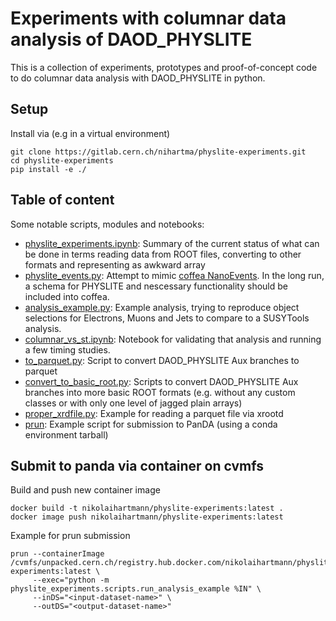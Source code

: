 # Experiments with columnar data analysis of DAOD_PHYSLITE

This is a collection of experiments, prototypes and proof-of-concept code to do columnar data analysis with DAOD_PHYSLITE in python.

## Setup
Install via (e.g in a virtual environment)

```
git clone https://gitlab.cern.ch/nihartma/physlite-experiments.git
cd physlite-experiments
pip install -e ./
```

## Table of content

Some notable scripts, modules and notebooks:

* [physlite_experiments.ipynb](notebooks/physlite_experiments.ipynb): Summary of the current status of what can be done in terms reading data from ROOT files, converting to other formats and representing as awkward array
* [physlite_events.py](physlite_experiments/physlite_events.py): Attempt to mimic [coffea NanoEvents](https://github.com/CoffeaTeam/coffea/tree/master/coffea/nanoevents). In the long run, a schema for PHYSLITE and nescessary functionality should be included into coffea.
* [analysis_example.py](physlite_experiments/analysis_example.py): Example analysis, trying to reproduce object selections for Electrons, Muons and Jets to compare to a SUSYTools analysis.
* [columnar_vs_st.ipynb](notebooks/columnar_vs_st.ipynb): Notebook for validating that analysis and running a few timing studies.
* [to_parquet.py](physlite_experiments/scripts/to_parquet.py): Script to convert DAOD_PHYSLITE Aux branches to parquet
* [convert_to_basic_root.py](physlite_experiments/scripts/convert_to_basic_root.py): Scripts to convert DAOD_PHYSLITE Aux branches into more basic ROOT formats (e.g. without any custom classes or with only one level of jagged plain arrays)
* [proper_xrdfile.py](physlite_experiments/proper_xrdfile.py): Example for reading a parquet file via xrootd
* [prun](prun): Example script for submission to PanDA (using a conda environment tarball)

## Submit to panda via container on cvmfs

Build and push new container image

```
docker build -t nikolaihartmann/physlite-experiments:latest .
docker image push nikolaihartmann/physlite-experiments:latest
```

Example for prun submission

```
prun --containerImage /cvmfs/unpacked.cern.ch/registry.hub.docker.com/nikolaihartmann/physlite-experiments:latest \
     --exec="python -m physlite_experiments.scripts.run_analysis_example %IN" \
     --inDS="<input-dataset-name>" \
     --outDS="<output-dataset-name>"
```


